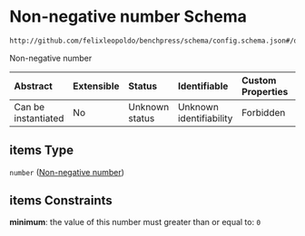 # Non-negative number Schema

```txt
http://github.com/felixleopoldo/benchpress/schema/config.schema.json#/definitions/flexnonnegnum/anyOf/1/items
```

Non-negative number

| Abstract            | Extensible | Status         | Identifiable            | Custom Properties | Additional Properties | Access Restrictions | Defined In                                                                    |
| :------------------ | :--------- | :------------- | :---------------------- | :---------------- | :-------------------- | :------------------ | :---------------------------------------------------------------------------- |
| Can be instantiated | No         | Unknown status | Unknown identifiability | Forbidden         | Allowed               | none                | [config.schema.json*](../../../out/config.schema.json "open original schema") |

## items Type

`number` ([Non-negative number](config-definitions-non-negative-number.md))

## items Constraints

**minimum**: the value of this number must greater than or equal to: `0`
